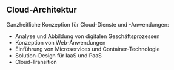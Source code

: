 
## <i class="fa fa-cloud" aria-hidden="true"></i> Cloud-Architektur
Ganzheitliche Konzeption für Cloud-Dienste und -Anwendungen: 

* Analyse und Abbildung von digitalen Geschäftsprozessen
* Konzeption von Web-Anwendungen
* Einführung von Microservices und Container-Technologie
* Solution-Design für IaaS und PaaS
* Cloud-Transition